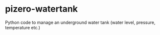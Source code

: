 # pizero-watertank
Python code to manage an underground water tank (water level, pressure, temperature etc.)
